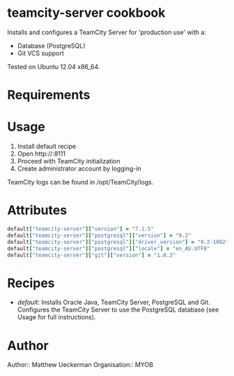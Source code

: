 # teamcity-server cookbook

Installs and configures a TeamCity Server for 'production use' with a:
* Database (PostgreSQL)
* Git VCS support

Tested on Ubuntu 12.04 x86_64.

# Requirements

# Usage

1. Install default recipe
2. Open http://<node>:8111
3. Proceed with TeamCity initialization
4. Create administrator account by logging-in

TeamCity logs can be found in /opt/TeamCity/logs.

# Attributes

```ruby
default["teamcity-server"]["version"] = "7.1.5"
default["teamcity-server"]["postgresql"]["version"] = "9.2"
default["teamcity-server"]["postgresql"]["driver_version"] = "9.2-1002"
default["teamcity-server"]["postgresql"]["locale"] = "en_AU.UTF8"
default["teamcity-server"]["git"]["version"] = "1.8.3"
```

# Recipes

* _default_: Installs Oracle Java, TeamCity Server, PostgreSQL and Git.  Configures the TeamCity Server to use the
PostgreSQL database (see Usage for full instructions).

# Author

Author:: Matthew Ueckerman
Organisation:: MYOB
